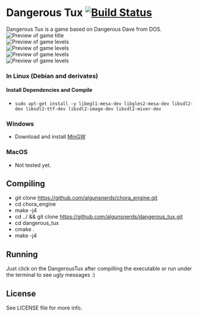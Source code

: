 # Dangerous Tux [![Build Status](https://travis-ci.org/algunsnerds/dangerous_tux.svg?branch=master)](https://travis-ci.org/algunsnerds/dangerous_tux)
Dangerous Tux is a game based on Dangerous Dave from DOS.  
![Preview of game title](https://s26.postimg.cc/5r7o4nrzd/image.jpg)  
![Preview of game levels](https://s26.postimg.cc/j84mnjx61/image.jpg)  
![Preview of game levels](https://s26.postimg.cc/z6dcdojo9/image.jpg)  
![Preview of game levels](https://s26.postimg.cc/63z2aupop/image.jpg)  
![Preview of game levels](https://s26.postimg.cc/apv6j73i1/image.jpg)  

### In Linux (Debian and derivates)
#### Install Dependencies and Compile
- `sudo apt-get install -y libegl1-mesa-dev libgles2-mesa-dev libsdl2-dev libsdl2-ttf-dev libsdl2-image-dev libsdl2-mixer-dev` 
### Windows
- Download and install [MinGW](https://sourceforge.net/projects/mingw/files/)
### MacOS
- Not tested yet.

## Compiling
- git clone https://github.com/algunsnerds/chora_engine.git
- cd chora_engine 
- make -j4
- cd ../ && git clone https://github.com/algunsnerds/dangerous_tux.git
- cd dangerous_tux 
- cmake .
- make -j4

## Running 
Just click on the DangerousTux after compilling the executable or run under the terminal to see ugly messages :)

## License
See LICENSE file for more info.
